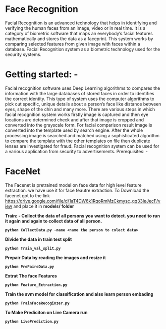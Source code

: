 # Face Recognition
Facial Recognition is an advanced technology that helps in identifying and verifying the human faces from an image, video or in real time. It is a category of biometric software that maps an everybody’s facial features mathematically and stores the data as a faceprint.  This system works by comparing selected features from given image with faces within a database. Facial Recognition system as a biometric technology used for the security systems. 
# Getting started: -
Facial recognition software uses Deep Learning algorithms to compares the information with the large databases of stored faces in order to identifies the correct identity.
This type of system uses the computer algorithms to pick out specific, unique details about a person’s face like distance between eyes, shape of the chin and many more. 
There are various steps in which facial recognition system works firstly image is captured and then eye locations are determined check and after that image is cropped and converted into the grayscale form. For facial comparison result image is converted into the template used by search engine. After the whole processing image is searched and matched using a sophisticated algorithm to compare the template with the other templates on file then duplicate lenses are investigated for fraud.
Facial recognition system can be used for a various application from security to advertisements.
Prerequisites: -


# FaceNet
The Facenet is pretrained model on face data for high level feature extraction. we have use it for face feautre extraction.
To Download the facenet got to the link
https://drive.google.com/file/d/1aT4DW6k1RqoRmMzCkmysc_qq33leJecF/view
and place it in <b>models/<b> folder

Train: -
Collect the data of all persons you want to detect.
you need to run it again and again to collect data of all person.
  ```
  python CollectData.py -name <name the person to colect data>
  ```
  Divide the data in train test split 
  ``` 
  python Train_val_split.py
  ```
  Prepair Data by reading the images and resize it
  ```
  python PrePaireData.py
  ```
  Extrat The face Features
  ```
  python Feature_Extraction.py
  ```
  Train the svm model for classification and also learn person embading
  ```
  python TrainFaceRecoginzer.py
  ```
  To Make Prediciton on Live Camera run
  ```
  python LivePrediction.py
  ```




